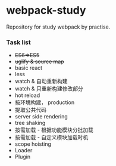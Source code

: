 # webpack-study
Repository for study webpack by practise.


### Task list
- ~~ES6=>ES5~~
- ~~uglify & source map~~
- basic react
- less
- watch & 自动重新构建
- watch & 只重新构建修改部分
- hot reload
- 按环境构建， production
- 提取公共代码
- server side rendering
- tree shaking
- 按需加载 - 根据功能模块分批加载
- 按需加载 - 自定义模块加载时机
- scope hoisting
- Loader
- Plugin
